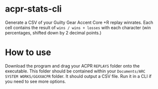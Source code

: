 # acpr-stats-cli
Generate a CSV of your Guilty Gear Accent Core +R replay winrates. Each cell contains the result of `wins / wins + losses` with each character (win percentages, shifted down by 2 decimal points.)

# How to use
Download the program and drag your ACPR `REPLAYS` folder onto the executable. This folder should be contained within your `Documents/ARC SYSTEM WORKS/GGXXACPR` folder. It should output a CSV file.
Run it in a CLI if you need to see more options.
